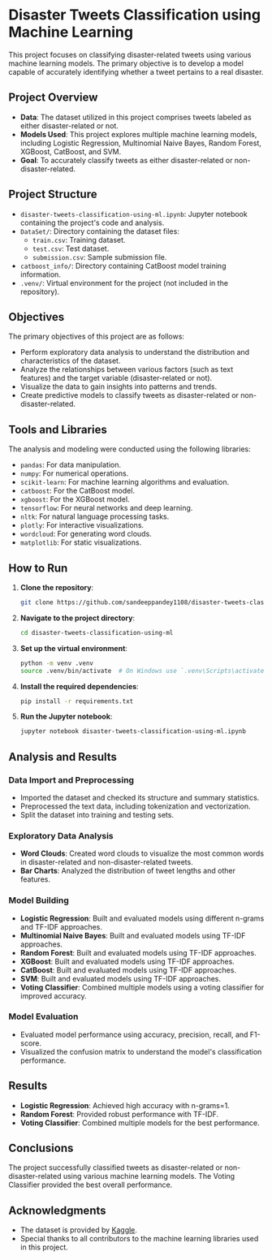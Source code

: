 
# Disaster Tweets Classification using Machine Learning

This project focuses on classifying disaster-related tweets using various machine learning models. The primary objective is to develop a model capable of accurately identifying whether a tweet pertains to a real disaster.

## Project Overview

- **Data**: The dataset utilized in this project comprises tweets labeled as either disaster-related or not.
- **Models Used**: This project explores multiple machine learning models, including Logistic Regression, Multinomial Naive Bayes, Random Forest, XGBoost, CatBoost, and SVM.
- **Goal**: To accurately classify tweets as either disaster-related or non-disaster-related.

## Project Structure

- `disaster-tweets-classification-using-ml.ipynb`: Jupyter notebook containing the project's code and analysis.
- `DataSet/`: Directory containing the dataset files:
  - `train.csv`: Training dataset.
  - `test.csv`: Test dataset.
  - `submission.csv`: Sample submission file.
- `catboost_info/`: Directory containing CatBoost model training information.
- `.venv/`: Virtual environment for the project (not included in the repository).

## Objectives

The primary objectives of this project are as follows:

- Perform exploratory data analysis to understand the distribution and characteristics of the dataset.
- Analyze the relationships between various factors (such as text features) and the target variable (disaster-related or not).
- Visualize the data to gain insights into patterns and trends.
- Create predictive models to classify tweets as disaster-related or non-disaster-related.

## Tools and Libraries

The analysis and modeling were conducted using the following libraries:

- `pandas`: For data manipulation.
- `numpy`: For numerical operations.
- `scikit-learn`: For machine learning algorithms and evaluation.
- `catboost`: For the CatBoost model.
- `xgboost`: For the XGBoost model.
- `tensorflow`: For neural networks and deep learning.
- `nltk`: For natural language processing tasks.
- `plotly`: For interactive visualizations.
- `wordcloud`: For generating word clouds.
- `matplotlib`: For static visualizations.

## How to Run

1. **Clone the repository**:
   ```sh
   git clone https://github.com/sandeeppandey1108/disaster-tweets-classification-using-ml.git
   ```

2. **Navigate to the project directory**:
   ```sh
   cd disaster-tweets-classification-using-ml
   ```

3. **Set up the virtual environment**:
   ```sh
   python -m venv .venv
   source .venv/bin/activate  # On Windows use `.venv\Scripts\activate`
   ```

4. **Install the required dependencies**:
   ```sh
   pip install -r requirements.txt
   ```

5. **Run the Jupyter notebook**:
   ```sh
   jupyter notebook disaster-tweets-classification-using-ml.ipynb
   ```

## Analysis and Results

### Data Import and Preprocessing

- Imported the dataset and checked its structure and summary statistics.
- Preprocessed the text data, including tokenization and vectorization.
- Split the dataset into training and testing sets.

### Exploratory Data Analysis

- **Word Clouds**: Created word clouds to visualize the most common words in disaster-related and non-disaster-related tweets.
- **Bar Charts**: Analyzed the distribution of tweet lengths and other features.

### Model Building

- **Logistic Regression**: Built and evaluated models using different n-grams and TF-IDF approaches.
- **Multinomial Naive Bayes**: Built and evaluated models using TF-IDF approaches.
- **Random Forest**: Built and evaluated models using TF-IDF approaches.
- **XGBoost**: Built and evaluated models using TF-IDF approaches.
- **CatBoost**: Built and evaluated models using TF-IDF approaches.
- **SVM**: Built and evaluated models using TF-IDF approaches.
- **Voting Classifier**: Combined multiple models using a voting classifier for improved accuracy.

### Model Evaluation

- Evaluated model performance using accuracy, precision, recall, and F1-score.
- Visualized the confusion matrix to understand the model's classification performance.

## Results

- **Logistic Regression**: Achieved high accuracy with n-grams=1.
- **Random Forest**: Provided robust performance with TF-IDF.
- **Voting Classifier**: Combined multiple models for the best performance.

## Conclusions

The project successfully classified tweets as disaster-related or non-disaster-related using various machine learning models. The Voting Classifier provided the best overall performance.

## Acknowledgments

- The dataset is provided by [Kaggle](https://www.kaggle.com/c/nlp-getting-started).
- Special thanks to all contributors to the machine learning libraries used in this project.
